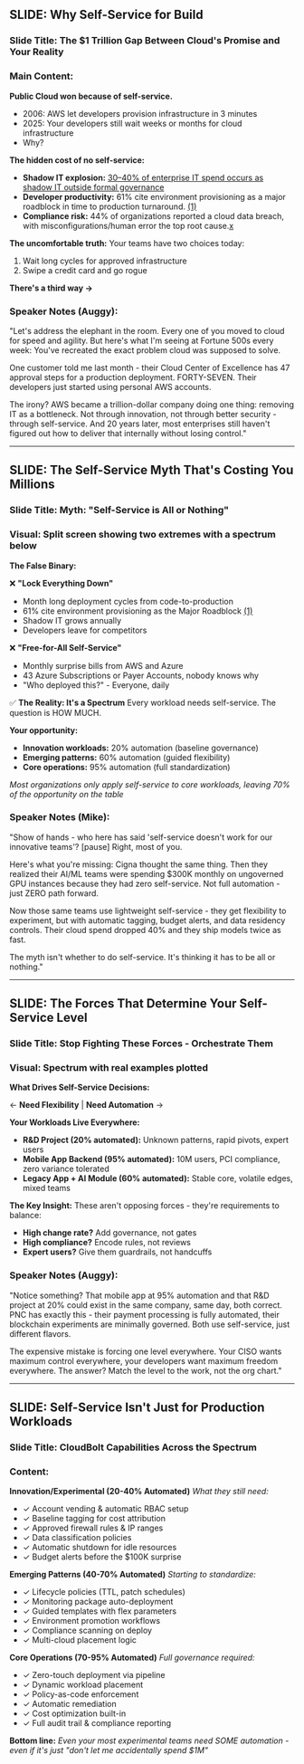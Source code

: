 
## **SLIDE: Why Self-Service for Build**

### Slide Title: **The $1 Trillion Gap Between Cloud's Promise and Your Reality**

### Main Content:

**Public Cloud won because of self-service.**

- 2006: AWS let developers provision infrastructure in 3 minutes
- 2025: Your developers still wait weeks or months for cloud infrastructure
- Why? 

**The hidden cost of no self-service:**

- **Shadow IT explosion:** [30–40% of enterprise IT spend occurs as shadow IT outside formal governance](<$2.3M average annual spend outside IT governance>)
- **Developer productivity:** 61% cite environment provisioning as a major roadblock in time to production turnaround. [(1)](https://www.businesswire.com/news/home/20230321005525/en/New-Research-Uncovers-a-Developer-Experience-Gap-for-Provisioning-Environments-Resulting-in-Modern-Application-Deployment-Delays)
- **Compliance risk:** 44% of organizations reported a cloud data breach, with misconfigurations/human error the top root cause.[x](https://www.infosecurity-magazine.com/news/cloud-breaches-half-organizations/)

**The uncomfortable truth:** Your teams have two choices today:
1. Wait long cycles for approved infrastructure
2. Swipe a credit card and go rogue

**There's a third way →**

### Speaker Notes (Auggy):

"Let's address the elephant in the room. Every one of you moved to cloud for speed and agility. But here's what I'm seeing at Fortune 500s every week: You've recreated the exact problem cloud was supposed to solve.

One customer told me last month - their Cloud Center of Excellence has 47 approval steps for a production deployment. FORTY-SEVEN. Their developers just started using personal AWS accounts.

The irony? AWS became a trillion-dollar company doing one thing: removing IT as a bottleneck. Not through innovation, not through better security - through self-service. And 20 years later, most enterprises still haven't figured out how to deliver that internally without losing control."

---

## **SLIDE: The Self-Service Myth That's Costing You Millions**

### Slide Title: **Myth: "Self-Service is All or Nothing"**

### Visual: Split screen showing two extremes with a spectrum below

**The False Binary:**

❌ **"Lock Everything Down"**
- Month long deployment cycles from code-to-production
- 61% cite environment provisioning as the Major Roadblock [(1)](https://www.businesswire.com/news/home/20230321005525/en/New-Research-Uncovers-a-Developer-Experience-Gap-for-Provisioning-Environments-Resulting-in-Modern-Application-Deployment-Delays)
- Shadow IT grows annually
- Developers leave for competitors

❌ **"Free-for-All Self-Service"**
- Monthly surprise bills from AWS and Azure
- 43 Azure Subscriptions or Payer Accounts, nobody knows why
- "Who deployed this?" - Everyone, daily

✅ **The Reality: It's a Spectrum** Every workload needs self-service. The question is HOW MUCH.

**Your opportunity:**
- **Innovation workloads:** 20% automation (baseline governance)
- **Emerging patterns:** 60% automation (guided flexibility)
- **Core operations:** 95% automation (full standardization)

_Most organizations only apply self-service to core workloads, leaving 70% of the opportunity on the table_

### Speaker Notes (Mike):

"Show of hands - who here has said 'self-service doesn't work for our innovative teams'? [pause] Right, most of you.

Here's what you're missing: Cigna thought the same thing. Then they realized their AI/ML teams were spending $300K monthly on ungoverned GPU instances because they had zero self-service. Not full automation - just ZERO path forward.

Now those same teams use lightweight self-service - they get flexibility to experiment, but with automatic tagging, budget alerts, and data residency controls. Their cloud spend dropped 40% and they ship models twice as fast.

The myth isn't whether to do self-service. It's thinking it has to be all or nothing."

---

## **SLIDE: The Forces That Determine Your Self-Service Level**

### Slide Title: **Stop Fighting These Forces - Orchestrate Them**

### Visual: Spectrum with real examples plotted

**What Drives Self-Service Decisions:**

← **Need Flexibility** | **Need Automation** →

**Your Workloads Live Everywhere:**

- **R&D Project (20% automated):** Unknown patterns, rapid pivots, expert users
- **Mobile App Backend (95% automated):** 10M users, PCI compliance, zero variance tolerated
- **Legacy App + AI Module (60% automated):** Stable core, volatile edges, mixed teams

**The Key Insight:** These aren't opposing forces - they're requirements to balance:

- **High change rate?** Add governance, not gates
- **High compliance?** Encode rules, not reviews
- **Expert users?** Give them guardrails, not handcuffs

### Speaker Notes (Auggy):

"Notice something? That mobile app at 95% automation and that R&D project at 20% could exist in the same company, same day, both correct. PNC has exactly this - their payment processing is fully automated, their blockchain experiments are minimally governed. Both use self-service, just different flavors.

The expensive mistake is forcing one level everywhere. Your CISO wants maximum control everywhere, your developers want maximum freedom everywhere. The answer? Match the level to the work, not the org chart."

---

## **SLIDE: Self-Service Isn't Just for Production Workloads**

### Slide Title: **CloudBolt Capabilities Across the Spectrum**

### Content:

**Innovation/Experimental (20-40% Automated)** _What they still need:_

- ✓ Account vending & automatic RBAC setup
- ✓ Baseline tagging for cost attribution
- ✓ Approved firewall rules & IP ranges
- ✓ Data classification policies
- ✓ Automatic shutdown for idle resources
- ✓ Budget alerts before the $100K surprise

**Emerging Patterns (40-70% Automated)** _Starting to standardize:_

- ✓ Lifecycle policies (TTL, patch schedules)
- ✓ Monitoring package auto-deployment
- ✓ Guided templates with flex parameters
- ✓ Environment promotion workflows
- ✓ Compliance scanning on deploy
- ✓ Multi-cloud placement logic

**Core Operations (70-95% Automated)** _Full governance required:_

- ✓ Zero-touch deployment via pipeline
- ✓ Dynamic workload placement
- ✓ Policy-as-code enforcement
- ✓ Automatic remediation
- ✓ Cost optimization built-in
- ✓ Full audit trail & compliance reporting

**Bottom line:** _Even your most experimental teams need SOME automation - even if it's just "don't let me accidentally spend $1M"_